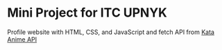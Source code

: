 <h1>Mini Project for ITC UPNYK</h1>
<p>Profile website with HTML, CSS, and JavaScript and fetch API from <a href="https://github.com/ricko-v/katanime">Kata Anime API</a></p>
